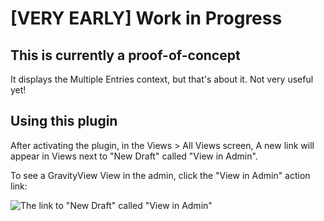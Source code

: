 # [VERY EARLY] Work in Progress

## This is currently a proof-of-concept

It displays the Multiple Entries context, but that's about it. Not very useful yet!

## Using this plugin

After activating the plugin, in the Views > All Views screen, A new link will appear in Views next to "New Draft" called "View in Admin". 

To see a GravityView View in the admin, click the "View in Admin" action link:

![The link to "New Draft" called "View in Admin"](https://i.gravityview.co/Wxzqlk+) 